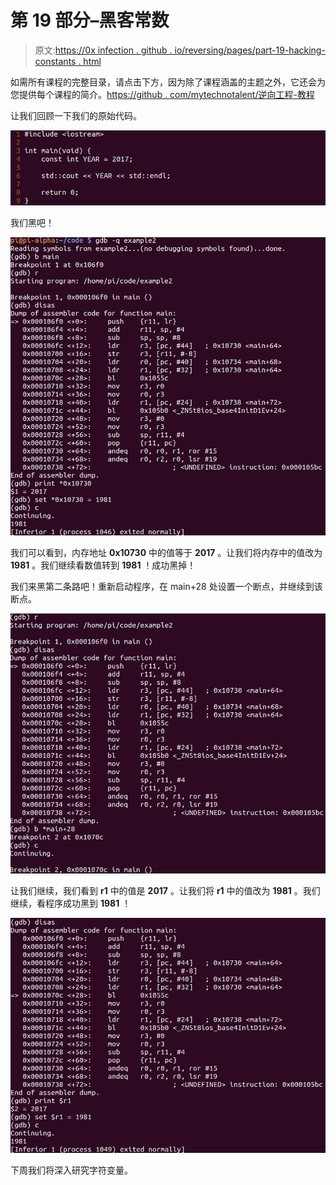 # 第 19 部分–黑客常数

> 原文:[https://0x infection . github . io/reversing/pages/part-19-hacking-constants . html](https://0xinfection.github.io/reversing/pages/part-19-hacking-constants.html)

如需所有课程的完整目录，请点击下方，因为除了课程涵盖的主题之外，它还会为您提供每个课程的简介。[https://github . com/mytechnotalent/逆向工程-教程](https://github.com/mytechnotalent/Reverse-Engineering-Tutorial)

让我们回顾一下我们的原始代码。

![](img/e921117cb681d9c8043f90450fe0293e.png)

我们黑吧！

![](img/bba3dad180936757142269a238b89036.png)

我们可以看到，内存地址 **0x10730** 中的值等于 **2017** 。让我们将内存中的值改为 **1981** 。我们继续看数值转到 **1981** ！成功黑掉！

我们来黑第二条路吧！重新启动程序，在 main+28 处设置一个断点，并继续到该断点。

![](img/a7ae47b22163d374842c9e5b95f3b3cc.png)

让我们继续，我们看到 **r1** 中的值是 **2017** 。让我们将 **r1** 中的值改为 **1981** 。我们继续，看程序成功黑到 **1981** ！

![](img/497773515b052e7a91898134ef898a1f.png)

下周我们将深入研究字符变量。